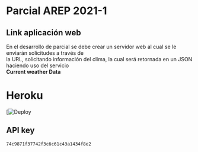 # Parcial AREP 2021-1
## Link aplicación web  


En el desarrollo de parcial se debe crear un servidor web al cual se le enviarán solicitudes a través de   
la URL, solicitando información del clima, la cual será retornada en un JSON haciendo uso del servicio   
**Current weather Data**

# Heroku
[![Deploy](https://arepparcial1nicolasaguilerac.herokuapp.com/clima?lugar=bogota)  

## API key
~~~
74c9871f37742f3c6c61c43a1434f8e2
~~~